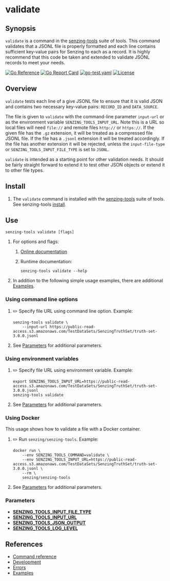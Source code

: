 # validate

## Synopsis

`validate` is a command in the
[senzing-tools](https://github.com/Senzing/senzing-tools)
suite of tools.
This command validates that a JSONL file is properly formatted and each line
contains sufficient key-value pairs for Senzing to each as a record.  It is
highly recommend that this code be taken and extended to validate JSONL records
to meet your needs.

[![Go Reference](https://pkg.go.dev/badge/github.com/senzing/validate.svg)](https://pkg.go.dev/github.com/senzing/validate)
[![Go Report Card](https://goreportcard.com/badge/github.com/senzing/validate)](https://goreportcard.com/report/github.com/senzing/validate)
[![go-test.yaml](https://github.com/Senzing/validate/actions/workflows/go-test.yaml/badge.svg)](https://github.com/Senzing/validate/actions/workflows/go-test.yaml)
[![License](https://img.shields.io/badge/License-Apache2-brightgreen.svg)](https://github.com/Senzing/validate/blob/main/LICENSE)

## Overview

`validate` tests each line of a give JSONL file to ensure that it is valid
JSON and contains two necessary key-value pairs:  `RECORD_ID` and `DATA_SOURCE`.

The file is given to `validate` with the command-line parameter `input-url` or
as the environment variable `SENZING_TOOLS_INPUT_URL`.  Note this is a URL so
local files will need `file://` and remote files `http://` or `https://`. If
the given file has the `.gz` extension, it will be treated as a compressed file
JSONL file.  If the file has a `.jsonl` extension it will be treated
accordingly. If the file has another extension it will be rejected, unless the
`input-file-type` or `SENZING_TOOLS_INPUT_FILE_TYPE` is set to `JSONL`.

`validate` is intended as a starting point for other validation needs.  It
should be fairly straight forward to extend it to test other JSON objects or
extend it to other file types.

## Install

1. The `validate` command is installed with the
   [senzing-tools](https://github.com/Senzing/senzing-tools)
   suite of tools.
   See senzing-tools [install](https://github.com/Senzing/senzing-tools#install).

## Use

```console
senzing-tools validate [flags]
```

1. For options and flags:
    1. [Online documentation](https://hub.senzing.com/senzing-tools/senzing-tools_validate.html)
    1. Runtime documentation:

        ```console
        senzing-tools validate --help
        ```

1. In addition to the following simple usage examples, there are additional [Examples](docs/examples.md).

### Using command line options

1. :pencil2: Specify file URL using command line option.
   Example:

    ```console
    senzing-tools validate \
        --input-url https://public-read-access.s3.amazonaws.com/TestDataSets/SenzingTruthSet/truth-set-3.0.0.jsonl
    ```

1. See [Parameters](#parameters) for additional parameters.

### Using environment variables

1. :pencil2: Specify file URL using environment variable.
   Example:

    ```console
    export SENZING_TOOLS_INPUT_URL=https://public-read-access.s3.amazonaws.com/TestDataSets/SenzingTruthSet/truth-set-3.0.0.jsonl
    senzing-tools validate
    ```

1. See [Parameters](#parameters) for additional parameters.

### Using Docker

This usage shows how to validate a file with a Docker container.

1. :pencil2: Run `senzing/senzing-tools`.
   Example:

    ```console
    docker run \
        --env SENZING_TOOLS_COMMAND=validate \
        --env SENZING_TOOLS_INPUT_URL=https://public-read-access.s3.amazonaws.com/TestDataSets/SenzingTruthSet/truth-set-3.0.0.jsonl \
        --rm \
        senzing/senzing-tools
    ```

1. See [Parameters](#parameters) for additional parameters.

### Parameters

- **[SENZING_TOOLS_INPUT_FILE_TYPE](https://github.com/Senzing/knowledge-base/blob/main/lists/environment-variables.md#senzing_tools_input_file_type)**
- **[SENZING_TOOLS_INPUT_URL](https://github.com/Senzing/knowledge-base/blob/main/lists/environment-variables.md#senzing_tools_input_url)**
- **[SENZING_TOOLS_JSON_OUTPUT](https://github.com/Senzing/knowledge-base/blob/main/lists/environment-variables.md#senzing_tools_json_output)**
- **[SENZING_TOOLS_LOG_LEVEL](https://github.com/Senzing/knowledge-base/blob/main/lists/environment-variables.md#senzing_tools_log_level)**

## References

- [Command reference](https://hub.senzing.com/senzing-tools/senzing-tools_validate.html)
- [Development](docs/development.md)
- [Errors](docs/errors.md)
- [Examples](docs/examples.md)

